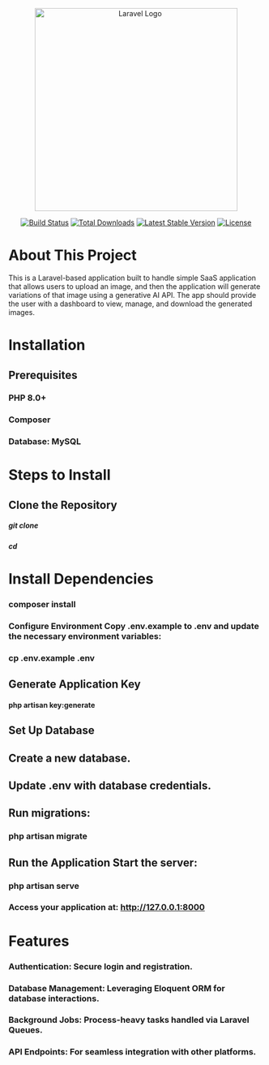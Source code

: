 <p align="center"><a href="https://laravel.com" target="_blank"><img src="https://raw.githubusercontent.com/laravel/art/master/logo-lockup/5%20SVG/2%20CMYK/1%20Full%20Color/laravel-logolockup-cmyk-red.svg" width="400" alt="Laravel Logo"></a></p> <p align="center"> <a href="https://github.com/laravel/framework/actions"><img src="https://github.com/laravel/framework/workflows/tests/badge.svg" alt="Build Status"></a> <a href="https://packagist.org/packages/laravel/framework"><img src="https://img.shields.io/packagist/dt/laravel/framework" alt="Total Downloads"></a> <a href="https://packagist.org/packages/laravel/framework"><img src="https://img.shields.io/packagist/v/laravel/framework" alt="Latest Stable Version"></a> <a href="https://packagist.org/packages/laravel/framework"><img src="https://img.shields.io/packagist/l/laravel/framework" alt="License"></a> </p>

# About This Project
This is a Laravel-based application built to handle simple SaaS application that allows users to upload an image, and then the application will generate variations of that image using a generative AI API. The app should provide the user with a dashboard to view, manage, and download the generated images.

# Installation
## Prerequisites
### PHP 8.0+
### Composer
### Database: MySQL

#  Steps to Install
## Clone the Repository

##### git clone <repository-url>
##### cd <project-directory>

# Install Dependencies

### composer install
### Configure Environment Copy .env.example to .env and update the necessary environment variables:


### cp .env.example .env

## Generate Application Key
#### php artisan key:generate


## Set Up Database
## Create a new database.
## Update .env with database credentials.

## Run migrations:

### php artisan migrate

## Run the Application Start the server:
### php artisan serve
### Access your application at: http://127.0.0.1:8000

# Features

### Authentication: Secure login and registration.

### Database Management: Leveraging Eloquent ORM for database interactions.

### Background Jobs: Process-heavy tasks handled via Laravel Queues.
### API Endpoints: For seamless integration with other platforms.